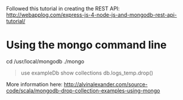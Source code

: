 Followed this tutorial in creating the REST API:
http://webapplog.com/express-js-4-node-js-and-mongodb-rest-api-tutorial/

Using the mongo command line
=============================
cd /usr/local/mongodb
./mongo

> use exampleDb
> show collections
> db.logs_temp.drop()

More information here: http://alvinalexander.com/source-code/scala/mongodb-drop-collection-examples-using-mongo